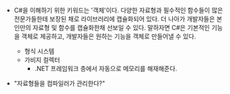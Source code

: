 - C#을 이해하기 위한 키워드는 '객체'이다. 다양한 자료형과 필수적인 함수들이 많은 전문가들한테 보장된 채로 라이브러리에 캡슐화되어 있다. 더 나아가 개발자들은 본인만의 자료형 및 함수를 캡슐화한채 선보일 수 있다. 말하자면 C#은 기본적인 기능을 객체로 제공하고, 개발자들은 원하는 기능을 객체로 만들어낼 수 있다.
	- 형식 시스템
	- 가비지 컬렉터
		- .NET 프레임워크 층에서 자동으로 메모리를 해재해준다. 

- "자료형들을 컴파일러가 관리한다?" 

